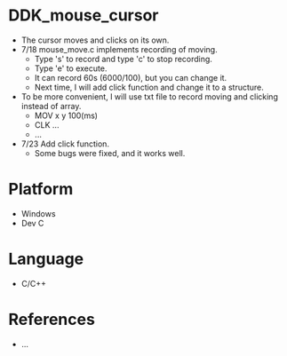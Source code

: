 # DDK_mouse_cursor
* The cursor moves and clicks on its own.
* 7/18 mouse_move.c implements recording of moving.
  * Type 's' to record and type 'c' to stop recording.
  * Type 'e' to execute.
  * It can record 60s (6000/100), but you can change it.
  * Next time, I will add click function and change it to a structure.
* To be more convenient, I will use txt file to record moving and clicking instead of array.
  * MOV x y 100(ms)
  * CLK ...
  * ... 
* 7/23 Add click function.
  * Some bugs were fixed, and it works well.

# Platform
* Windows
* Dev C

# Language 
* C/C++

# References
* ...

